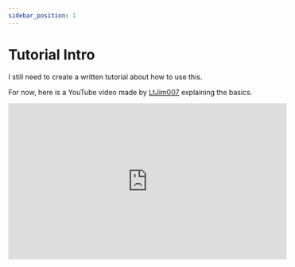 ```yaml
---
sidebar_position: 1
---
```


# Tutorial Intro

I still need to create a written tutorial about how to use this.

For now, here is a YouTube video made by [LtJim007](https://www.youtube.com/channel/UCZvGH5UFnZGHL7t11RLhg2w) explaining the basics.

<iframe width="560" height="315" src="https://www.youtube-nocookie.com/embed/nkOeMUkYz3Y" title="YouTube video player" frameborder="0" allow="accelerometer; autoplay; clipboard-write; encrypted-media; gyroscope; picture-in-picture" allowfullscreen></iframe>
